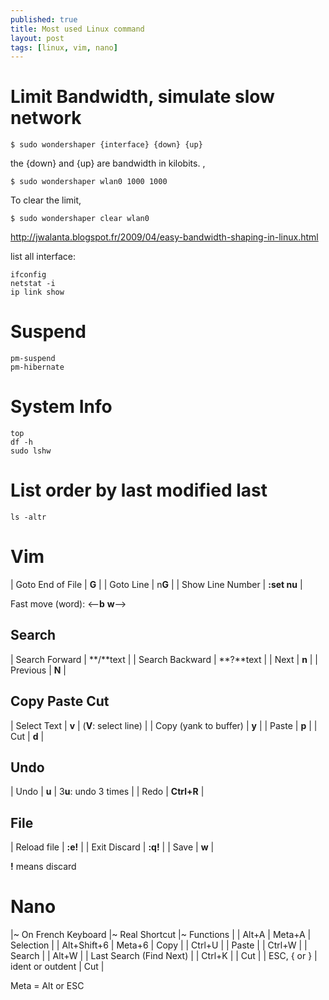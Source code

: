 ```yaml
---
published: true
title: Most used Linux command
layout: post
tags: [linux, vim, nano]
---
```

# Limit Bandwidth, simulate slow network

    $ sudo wondershaper {interface} {down} {up}

the {down} and {up} are bandwidth in kilobits. ,

    $ sudo wondershaper wlan0 1000 1000

To clear the limit,

    $ sudo wondershaper clear wlan0

http://jwalanta.blogspot.fr/2009/04/easy-bandwidth-shaping-in-linux.html

list all interface: 

    ifconfig
    netstat -i
    ip link show

# Suspend

    pm-suspend
    pm-hibernate

# System Info

    top
    df -h
    sudo lshw

# List order by last modified last

    ls -altr

# Vim

| Goto End of File | **G** |
| Goto Line | n**G** |
| Show Line Number | **:set nu** |

Fast move (word): <--**b** **w**-->

## Search

| Search Forward | **/**text |
| Search Backward | **?**text |
| Next | **n** |
| Previous | **N** |

## Copy Paste Cut

| Select Text | **v** | (**V**: select line) |
| Copy (yank to buffer) | **y** |
| Paste | **p** |
| Cut | **d** |

## Undo

| Undo | **u** | 3**u**: undo 3 times |
| Redo | **Ctrl+R** |

## File

| Reload file | **:e!** |
| Exit Discard | **:q!** |
| Save | **w** |

**!** means discard

# Nano

|~ On French Keyboard |~ Real Shortcut |~ Functions |
| Alt+A | Meta+A | Selection |
| Alt+Shift+6 | Meta+6 | Copy |
| Ctrl+U |   | Paste |
| Ctrl+W |   | Search |
| Alt+W |   | Last Search (Find Next) |
| Ctrl+K |   | Cut |
| ESC, { or } | ident or outdent | Cut |

Meta = Alt or ESC